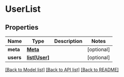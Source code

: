# UserList


## Properties
Name | Type | Description | Notes
------------ | ------------- | ------------- | -------------
**meta** | [**Meta**](Meta.md) |  | [optional] 
**users** | [**list[User]**](User.md) |  | [optional] 

[[Back to Model list]](../README.md#documentation-for-models) [[Back to API list]](../README.md#documentation-for-api-endpoints) [[Back to README]](../README.md)


